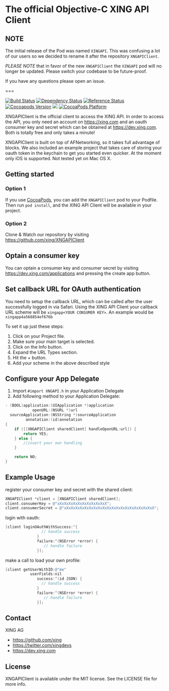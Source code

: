 #  The official Objective-C XING API Client

## NOTE

The initial release of the Pod was named `XINGAPI`. This was confusing a lot of our users so we decided to rename it after the repository `XNGAPIClient`.

*PLEASE NOTE* that in favor of the new `XNGAPIClient` the `XINGAPI` pod will no longer be updated. Please switch your codebase to be future-proof.

If you have any questions please open an issue.

===

[![Build Status](http://img.shields.io/travis/xing/XNGAPIClient.svg?style=flat)](https://travis-ci.org/xing/XNGAPIClient)
[![Dependency Status](https://www.versioneye.com/objective-c/xngapiclient/badge.svg?style=flat)](https://www.versioneye.com/objective-c/xngapiclient)
[![Reference Status](https://www.versioneye.com/objective-c/xngapiclient/reference_badge.svg?style=flat)](https://www.versioneye.com/objective-c/xngapiclient/references)
[![Cocoapods Version](http://img.shields.io/cocoapods/v/XNGAPIClient.svg?style=flat)](https://github.com/xing/XNGAPIClient/blob/master/XNGAPIClient.podspec)
[![](http://img.shields.io/cocoapods/l/XNGAPIClient.svg?style=flat)](https://github.com/xing/XNGAPIClient/blob/master/LICENSE)
[![CocoaPods Platform](http://img.shields.io/cocoapods/p/XNGAPIClient.svg?style=flat)]()

XNGAPIClient is the official client to access the XING API. In order to access the API, you only need an account on https://xing.com and an oauth consumer key and secret which can be obtained at https://dev.xing.com. Both is totally free and only takes a minute!

XNGAPIClient is built on top of AFNetworking, so it takes full advantage of blocks. We also included an example project that takes care of storing your oauth token in the keychain to get you started even quicker. At the moment only iOS is supported. Not tested yet on Mac OS X.

## Getting started

### Option 1
If you use [CocoaPods](http://cocoapods.org), you can add the ```XNGAPIClient``` pod to your Podfile. Then run ```pod install```, and the XING API Client will be available in your project.

### Option 2
Clone & Watch our repository by visiting https://github.com/xing/XNGAPIClient

## Optain a consumer key
You can optain a consumer key and consumer secret by visiting https://dev.xing.com/applications and pressing the create app button.

## Set callback URL for OAuth authentication
You need to setup the callback URL, which can be called after the user successfully logged in via Safari. Using the XING API Client your callback URL scheme will be ```xingapp<YOUR CONSUMER KEY>```. An example would be ```xingapp4a568854ef676b```

To set it up just these steps:

1. Click on your Project file.
2. Make sure your main target is selected.
3. Click on the Info button.
4. Expand the URL Types section.
5. Hit the + button.
6. Add your scheme in the above described style

## Configure your App Delegate

1. Import ```#import XNGAPI.h``` in your Application Delegate
2. Add following method to your Application Delegate:
``` objective-c
- (BOOL)application:(UIApplication *)application
            openURL:(NSURL *)url
  sourceApplication:(NSString *)sourceApplication
         annotation:(id)annotation
{
    if ([[XNGAPIClient sharedClient] handleOpenURL:url]) {
        return YES;
    } else {
        //insert your own handling
    }

    return NO;
}
```

## Example Usage

register your consumer key and secret with the shared client:

``` objective-c
XNGAPIClient *client = [XNGAPIClient sharedClient];
client.consumerKey = @"xXxXxXxXxXxXxXxXxXxXxX";
client.consumerSecret = @"xXxXxXxXxXxXxXxXxXxXxXxXxXxXxXxXxXxXxXxX";
```

login with oauth:

``` objective-c
[client loginOAuthWithSuccess:^{
			 	// handle success
			  }
              failure:^(NSError *error) {
			 	 // handle failure
			  }];
```

make a call to load your own profile:

``` objective-c
[client getUserWithID:@"me"
           userFields:nil
              success:^(id JSON) {
			 	// handle success
			  }
              failure:^(NSError *error) {
			 	 // handle failure
			  }];
```

## Contact

XING AG

- https://github.com/xing
- https://twitter.com/xingdevs
- https://dev.xing.com

## License

XNGAPIClient is available under the MIT license. See the LICENSE file for more info.
